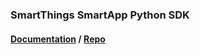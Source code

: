 ### SmartThings SmartApp Python SDK
#### [**Documentation**](https://github.hodge-labs.us/smartapp-sdk-python/docs) / [**Repo**](https://github.hodge-labs.us/smartapp-sdk-python)
